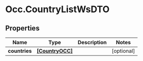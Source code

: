 # Occ.CountryListWsDTO

## Properties
Name | Type | Description | Notes
------------ | ------------- | ------------- | -------------
**countries** | [**[CountryOCC]**](CountryOCC.md) |  | [optional] 


